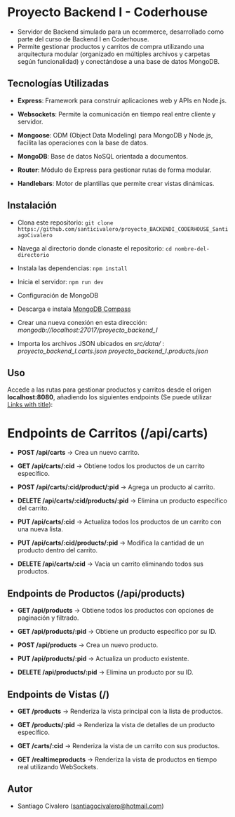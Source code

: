 # Proyecto Backend I - Coderhouse
- Servidor de Backend simulado para un ecommerce, desarrollado como parte del curso de Backend I en Coderhouse. 
- Permite gestionar productos y carritos de compra utilizando una arquitectura modular (organizado en múltiples archivos y carpetas según funcionalidad) y conectándose a una base de datos MongoDB.

## Tecnologías Utilizadas
- **Express**: Framework para construir aplicaciones web y APIs en Node.js.

- **Websockets**: Permite la comunicación en tiempo real entre cliente y servidor.

- **Mongoose**: ODM (Object Data Modeling) para MongoDB y Node.js, facilita las operaciones con la base de datos.

- **MongoDB**: Base de datos NoSQL orientada a documentos.

- **Router**: Módulo de Express para gestionar rutas de forma modular.

- **Handlebars**: Motor de plantillas que permite crear vistas dinámicas.


## Instalación
- Clona este repositorio:
`git clone https://github.com/santicivalero/proyecto_BACKENDI_CODERHOUSE_SantiagoCivalero`

- Navega al directorio donde clonaste el repositorio: 
`cd nombre-del-directorio`

- Instala las dependencias:
`npm install`

- Inicia el servidor:
`npm run dev`

- Configuración de MongoDB

 - Descarga e instala [MongoDB Compass](https://www.mongodb.com/products/tools/compass)

 - Crear una nueva conexión en esta dirección: _mongodb://localhost:27017/proyecto_backend_I_

 - Importa los archivos JSON ubicados en _src/data/_ :
   _proyecto_backend_I.carts.json_
   _proyecto_backend_I.products.json_

## Uso
Accede a las rutas para gestionar productos y carritos desde el origen **localhost:8080**, añadiendo los siguientes endpoints
(Se puede utilizar [Links with title](https://www.postman.com/)):

# Endpoints de Carritos (/api/carts)
- **POST /api/carts** → Crea un nuevo carrito.

- **GET /api/carts/:cid** → Obtiene todos los productos de un carrito específico.

- **POST /api/carts/:cid/product/:pid** → Agrega un producto al carrito.

- **DELETE /api/carts/:cid/products/:pid** → Elimina un producto específico del carrito.

- **PUT /api/carts/:cid** → Actualiza todos los productos de un carrito con una nueva lista.

- **PUT /api/carts/:cid/products/:pid** → Modifica la cantidad de un producto dentro del carrito.

- **DELETE /api/carts/:cid** → Vacía un carrito eliminando todos sus productos.

## Endpoints de Productos (/api/products)
- **GET /api/products** → Obtiene todos los productos con opciones de paginación y filtrado.

- **GET /api/products/:pid** → Obtiene un producto específico por su ID.

- **POST /api/products** → Crea un nuevo producto.

- **PUT /api/products/:pid** → Actualiza un producto existente.

- **DELETE /api/products/:pid** → Elimina un producto por su ID.

## Endpoints de Vistas (/)
- **GET /products** → Renderiza la vista principal con la lista de productos.

- **GET /products/:pid** → Renderiza la vista de detalles de un producto específico.

- **GET /carts/:cid** → Renderiza la vista de un carrito con sus productos.

- **GET /realtimeproducts** → Renderiza la vista de productos en tiempo real utilizando WebSockets.

## Autor
- Santiago Civalero (santiagocivalero@hotmail.com)





